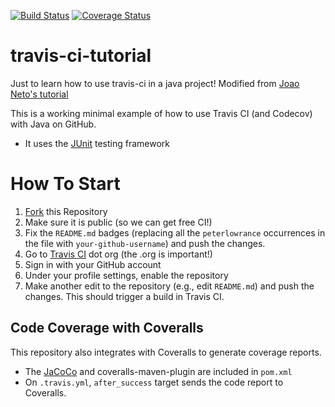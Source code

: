 [![Build Status](https://travis-ci.org/peterlowrance/travis-ci-tutorial.svg?branch=master)](https://travis-ci.org/peterlowrance/travis-ci-tutorial)
[![Coverage Status](https://coveralls.io/repos/github/peterlowrance/travis-ci-tutorial/badge.svg?branch=master)](https://coveralls.io/github/peterlowrance/travis-ci-tutorial?branch=master)

# travis-ci-tutorial
Just to learn how to use travis-ci in a java project! Modified from [Joao Neto's tutorial](https://github.com/joaomlneto/travis-ci-tutorial-java)

This is a working minimal example of how to use Travis CI (and Codecov) with Java on GitHub.

- It uses the [JUnit](https://junit.org) testing framework

# How To Start

1. [Fork](https://github.com/peterlowrance/travis-ci-tutorial/fork) this Repository
2. Make sure it is public (so we can get free CI!)
3. Fix the `README.md` badges (replacing all the `peterlowrance` occurrences in the file with `your-github-username`) and push the changes.
4. Go to [Travis CI](http://travis-ci.org) dot org (the .org is important!)
5. Sign in with your GitHub account
6. Under your profile settings, enable the repository
7. Make another edit to the repository (e.g., edit `README.md`) and push the changes. This should trigger a build in Travis CI.

## Code Coverage with Coveralls

This repository also integrates with Coveralls to generate coverage reports.
- The [JaCoCo](https://www.jacoco.org) and coveralls-maven-plugin are included in `pom.xml`
- On `.travis.yml`, `after_success` target sends the code report to Coveralls.
